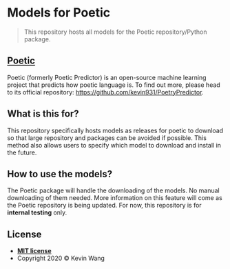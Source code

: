 # Models for Poetic
> This repository hosts all models for the Poetic repository/Python package.

## [Poetic](https://github.com/kevin931/PoetryPredictor)
Poetic (formerly Poetic Predictor) is an open-source machine learning project that predicts how poetic language is. To find out more, please head to its official repository: https://github.com/kevin931/PoetryPredictor.

## What is this for?
This repository specifically hosts models as releases for poetic to download so that large repository and packages can be avoided if possible. This method also allows users to specify which model to download and install in the future.

## How to use the models?
The Poetic package will handle the downloading of the models. No manual downloading of them needed. More information on this feature will come as the Poetic repository is being updated. For now, this repository is for **internal testing** only.

## License
- **[MIT license](/LICENSE.txt)**
- Copyright 2020 © Kevin Wang